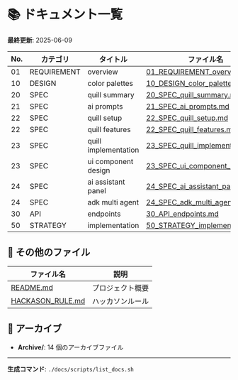 # 📚 ドキュメント一覧

**最終更新**: 2025-06-09

| No. | カテゴリ | タイトル | ファイル名 |
|-----|----------|----------|-----------|
| 01 | REQUIREMENT | overview | [01_REQUIREMENT_overview.md](docs/01_REQUIREMENT_overview.md) |
| 10 | DESIGN | color palettes | [10_DESIGN_color_palettes.md](docs/10_DESIGN_color_palettes.md) |
| 20 | SPEC | quill summary | [20_SPEC_quill_summary.md](docs/20_SPEC_quill_summary.md) |
| 21 | SPEC | ai prompts | [21_SPEC_ai_prompts.md](docs/21_SPEC_ai_prompts.md) |
| 22 | SPEC | quill setup | [22_SPEC_quill_setup.md](docs/22_SPEC_quill_setup.md) |
| 22 | SPEC | quill features | [22_SPEC_quill_features.md](docs/22_SPEC_quill_features.md) |
| 23 | SPEC | quill implementation | [23_SPEC_quill_implementation.md](docs/23_SPEC_quill_implementation.md) |
| 23 | SPEC | ui component design | [23_SPEC_ui_component_design.md](docs/23_SPEC_ui_component_design.md) |
| 24 | SPEC | ai assistant panel | [24_SPEC_ai_assistant_panel.md](docs/24_SPEC_ai_assistant_panel.md) |
| 24 | SPEC | adk multi agent | [24_SPEC_adk_multi_agent.md](docs/24_SPEC_adk_multi_agent.md) |
| 30 | API | endpoints | [30_API_endpoints.md](docs/30_API_endpoints.md) |
| 50 | STRATEGY | implementation | [50_STRATEGY_implementation.md](docs/50_STRATEGY_implementation.md) |

## 📁 その他のファイル

| ファイル名 | 説明 |
|-----------|------|
| [README.md](docs/README.md) | プロジェクト概要 |
| [HACKASON_RULE.md](docs/HACKASON_RULE.md) | ハッカソンルール |

## 📂 アーカイブ

- **Archive/**: 14 個のアーカイブファイル

---
**生成コマンド**: `./docs/scripts/list_docs.sh`
